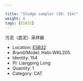 ```yaml
---

title: "Sludge sampler (ID: 154)"
weight: 0
tags: [ESB32]
---
```


污泥（底泥）采样器

<!--more-->



- Location: [ESB32](../../tags/esb32)
- Brand/Model: Hebi-WKL205
- Identity: 154
- PI: Liangping Long
- Quantity: 1
- Category: CAT






